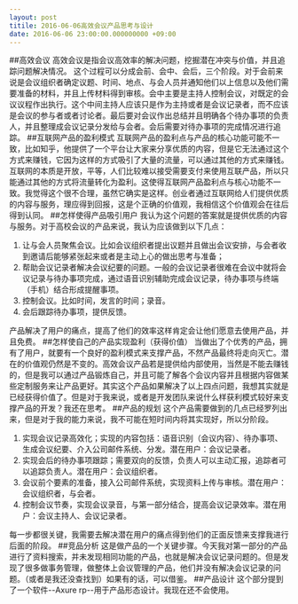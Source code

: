 ```yaml
---
layout: post
titile: 2016-06-06高效会议产品思考与设计
date: 2016-06-06 23:00:00.000000000 +09:00
---
```


##高效会议
高效会议是指会议高效率的解决问题，挖掘潜在冲突与价值，并且追踪问题解决情况。
这个过程可以分成会前、会中、会后，三个阶段。对于会前来说是会议组织者确定议题、时间、地点、与会人员并通知他们以上信息以及他们需要准备的材料，并且上传材料得到审核。会中主要是主持人控制会议，对既定的会议议程作出执行。这个中间主持人应该只是作为主持或者是会议记录者，而不应该是会议的参与者或者讨论者。最后要对会议作出总结并且明确各个待办事项的负责人，并且整理成会议记录分发给与会者。会后需要对待办事项的完成情况进行追踪。
##互联网产品的盈利模式
互联网产品的盈利点与产品的核心功能可能不一致，比如知乎，他提供了一个平台让大家来分享优质的内容，但是它无法通过这个方式来赚钱，它因为这样的方式吸引了大量的流量，可以通过其他的方式来赚钱。互联网的本质是开放，平等，人们比较难以接受需要支付来使用互联产品，所以只能通过其他的方式将流量转化为盈利。这使得互联网产品盈利点与核心功能不一致。我觉得这个很不合理，虽然它确实是这样。创业者通过互联网给人们提供优质的内容与服务，理应得到回报，这是个正确的价值观，我相信这个价值观会在往后得到认同。
##怎样使得产品吸引用户
我认为这个问题的答案就是提供优质的内容与服务。对于高校会议的产品来说，我认为应该做到以下几点：

1. 让与会人员聚焦会议。比如会议组织者提出议题并且做出会议安排，与会者收到邀请后能够紧张起来或者是主动上心的做出思考与准备；
2. 帮助会议记录者解决会议纪要的问题。一般的会议记录者很难在会议中就将会议记录与待办事项完成，通过语音识别辅助完成会议记录，待办事项与终端（手机）结合形成提醒事项。
3. 控制会议。比如时间，发言的时间；录音。
4. 会后跟踪待办事项，提供反馈。

产品解决了用户的痛点，提高了他们的效率这样肯定会让他们愿意去使用产品，并且免费。
##怎样使自己的产品实现盈利（获得价值）
当做出了个优秀的产品，拥有了用户，就要有一个良好的盈利模式来支撑产品，不然产品最终将走向灭亡。潜在的价值观仍然是不变的。高效会议产品若是提供给内部使用，当然是不能去赚钱的，但是我可以通过产品锻炼自己，并且可能了解各个会议内容并且根据内容做某些定制服务来让产品更好。其实这个产品如果解决了以上四点问题，我想其实就是已经获得价值了。但是对于我来说，或者是开发团队来说什么样获利模式较好来支撑产品的开发？我还在思考。
##产品的规划
这个产品需要做到的几点已经罗列出来，但是对于我的能力来说，我不可能在短时间内将其实现好，所以分阶段。

1. 实现会议记录高效化；实现的内容包括：语音识别（会议内容）、待办事项、生成会议纪要、介入公司邮件系统、分发。潜在用户：会议记录者。
2. 实现会后的待办事项跟踪；需要双向的反馈，负责人可以主动汇报，追踪者可以追踪负责人。潜在用户：会议组织者。
3. 会议前个要素的准备，接入公司邮件系统，实现资料上传与审核。潜在用户：会议组织者，与会者。
4. 控制会议节奏，实现会议录音，与第一部分结合，提高会议记录效率。潜在用户：会议主持人、会议记录者。

每一步都很关键，我需要去解决潜在用户的痛点得到他们的正面反馈来支撑我进行后面的阶段。
##竞品分析
这是做产品的一个关键步骤。今天我对第一部分的产品进行了资料搜索，并未发现相同功能的产品，也就是解决会议记录问题的。但是发现了很多做事务管理，做整体上会议管理的产品，他们并没有解决会议记录的问题。（或者是我还没查找到）如果有的话，可以借鉴。
##产品设计
这个部分提到了一个软件--Axure rp--用于产品形态设计。我现在还不会使用。